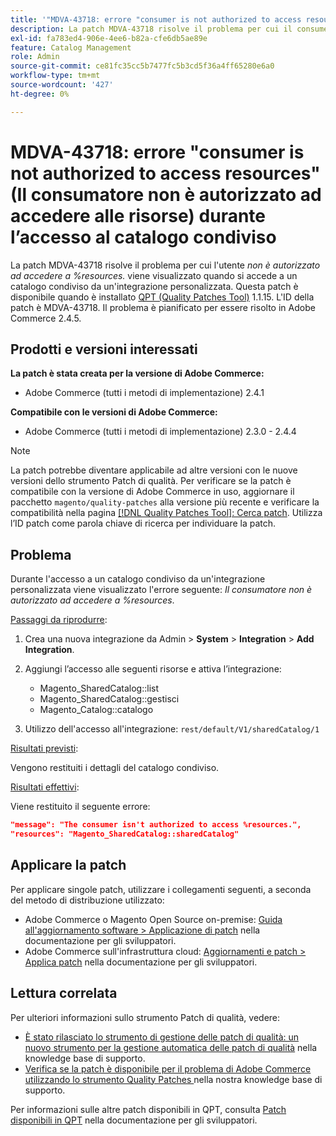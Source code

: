 ```yaml
---
title: '"MDVA-43718: errore "consumer is not authorized to access resources" (Il consumatore non è autorizzato ad accedere alle risorse) durante l’accesso al catalogo condiviso"'
description: La patch MDVA-43718 risolve il problema per cui il consumer di errore *non è autorizzato ad accedere a %resources.* viene visualizzato quando si accede a un catalogo condiviso da un’integrazione personalizzata. Questa patch è disponibile quando è installato [Quality Patches Tool (QPT)](/help/announcements/adobe-commerce-announcements/magento-quality-patches-released-new-tool-to-self-serve-quality-patches.md) 1.1.15. L'ID della patch è MDVA-43718. Il problema è pianificato per essere risolto in Adobe Commerce 2.4.5.
exl-id: fa783ed4-906e-4ee6-b82a-cfe6db5ae89e
feature: Catalog Management
role: Admin
source-git-commit: ce81fc35cc5b7477fc5b3cd5f36a4ff65280e6a0
workflow-type: tm+mt
source-wordcount: '427'
ht-degree: 0%

---
```


# MDVA-43718: errore &quot;consumer is not authorized to access resources&quot; (Il consumatore non è autorizzato ad accedere alle risorse) durante l’accesso al catalogo condiviso

La patch MDVA-43718 risolve il problema per cui l&#39;utente *non è autorizzato ad accedere a %resources.* viene visualizzato quando si accede a un catalogo condiviso da un&#39;integrazione personalizzata. Questa patch è disponibile quando è installato [QPT (Quality Patches Tool)](/help/announcements/adobe-commerce-announcements/magento-quality-patches-released-new-tool-to-self-serve-quality-patches.md) 1.1.15. L&#39;ID della patch è MDVA-43718. Il problema è pianificato per essere risolto in Adobe Commerce 2.4.5.

## Prodotti e versioni interessati

**La patch è stata creata per la versione di Adobe Commerce:**

* Adobe Commerce (tutti i metodi di implementazione) 2.4.1

**Compatibile con le versioni di Adobe Commerce:**

* Adobe Commerce (tutti i metodi di implementazione) 2.3.0 - 2.4.4

>[!NOTE]
>
>La patch potrebbe diventare applicabile ad altre versioni con le nuove versioni dello strumento Patch di qualità. Per verificare se la patch è compatibile con la versione di Adobe Commerce in uso, aggiornare il pacchetto `magento/quality-patches` alla versione più recente e verificare la compatibilità nella pagina [[!DNL Quality Patches Tool]: Cerca patch](https://devdocs.magento.com/quality-patches/tool.html#patch-grid). Utilizza l’ID patch come parola chiave di ricerca per individuare la patch.

## Problema

Durante l&#39;accesso a un catalogo condiviso da un&#39;integrazione personalizzata viene visualizzato l&#39;errore seguente: *Il consumatore non è autorizzato ad accedere a %resources*.

<u>Passaggi da riprodurre</u>:

1. Crea una nuova integrazione da Admin > **System** > **Integration** > **Add Integration**.
1. Aggiungi l’accesso alle seguenti risorse e attiva l’integrazione:

   * Magento_SharedCatalog::list
   * Magento_SharedCatalog::gestisci
   * Magento_Catalog::catalogo

1. Utilizzo dell&#39;accesso all&#39;integrazione: `rest/default/V1/sharedCatalog/1`

<u>Risultati previsti</u>:

Vengono restituiti i dettagli del catalogo condiviso.

<u>Risultati effettivi</u>:

Viene restituito il seguente errore:

```JSON
"message": "The consumer isn't authorized to access %resources.",
"resources": "Magento_SharedCatalog::sharedCatalog"
```

## Applicare la patch

Per applicare singole patch, utilizzare i collegamenti seguenti, a seconda del metodo di distribuzione utilizzato:

* Adobe Commerce o Magento Open Source on-premise: [Guida all&#39;aggiornamento software > Applicazione di patch](https://devdocs.magento.com/guides/v2.4/comp-mgr/patching/mqp.html) nella documentazione per gli sviluppatori.
* Adobe Commerce sull&#39;infrastruttura cloud: [Aggiornamenti e patch > Applica patch](https://devdocs.magento.com/cloud/project/project-patch.html) nella documentazione per gli sviluppatori.

## Lettura correlata

Per ulteriori informazioni sullo strumento Patch di qualità, vedere:

* [È stato rilasciato lo strumento di gestione delle patch di qualità: un nuovo strumento per la gestione automatica delle patch di qualità](/help/announcements/adobe-commerce-announcements/magento-quality-patches-released-new-tool-to-self-serve-quality-patches.md) nella knowledge base di supporto.
* [Verifica se la patch è disponibile per il problema di Adobe Commerce utilizzando lo strumento Quality Patches ](/help/support-tools/patches-available-in-qpt-tool/check-patch-for-magento-issue-with-magento-quality-patches.md) nella nostra knowledge base di supporto.

Per informazioni sulle altre patch disponibili in QPT, consulta [Patch disponibili in QPT](https://devdocs.magento.com/quality-patches/tool.html#patch-grid) nella documentazione per gli sviluppatori.

